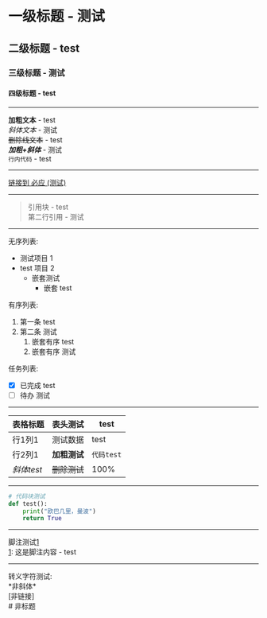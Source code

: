 #  一级标题 - 测试
##  二级标题 - test
###  三级标题 - 测试
####  四级标题 - test

---

**加粗文本** - test  
*斜体文本* - 测试  
~~删除线文本~~ - test  
**_加粗+斜体_** - 测试  
`行内代码` - test

---

[链接到 必应 (测试)](https://bing.com)  

---

> 引用块 - test  
> 第二行引用 - 测试

---

无序列表:
- 测试项目 1
- test 项目 2
  - 嵌套测试
    * 嵌套 test

有序列表:
1. 第一条 test
2. 第二条 测试
   1. 嵌套有序 test
   2. 嵌套有序 测试

任务列表:
- [x] 已完成 test
- [ ] 待办 测试

---

表格标题 | 表头测试 | test
--- | --- | ---
行1列1 | 测试数据 | test
行2列1 | **加粗测试** | `代码test`
*斜体test* | ~~删除测试~~ | 100%

---

```python
# 代码块测试
def test():
    print("欧巴几里，曼波")
    return True
``` 


---

脚注测试[1](@ref)  
[1](@ref): 这是脚注内容 - test

---

转义字符测试:  
\*非斜体\*  
\[非链接\]  
\# 非标题
